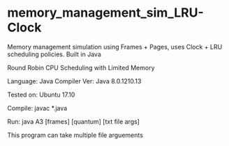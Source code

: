 # memory_management_sim_LRU-Clock
Memory management simulation using Frames + Pages, uses Clock + LRU scheduling policies. Built in Java

Round Robin CPU Scheduling with Limited Memory

Language: Java
Compiler Ver: Java 8.0.1210.13

Tested on: Ubuntu 17.10

Compile:
javac *.java

Run:
java A3 [frames] [quantum] [txt file args]

This program can take multiple file arguements
